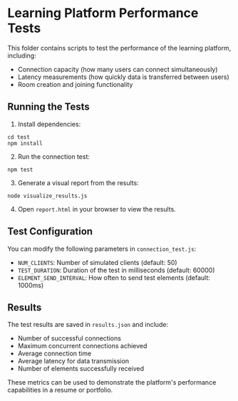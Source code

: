 # Learning Platform Performance Tests

This folder contains scripts to test the performance of the learning platform, including:

- Connection capacity (how many users can connect simultaneously)
- Latency measurements (how quickly data is transferred between users)
- Room creation and joining functionality

## Running the Tests

1. Install dependencies:

```
cd test
npm install
```

2. Run the connection test:

```
npm test
```

3. Generate a visual report from the results:

```
node visualize_results.js
```

4. Open `report.html` in your browser to view the results.

## Test Configuration

You can modify the following parameters in `connection_test.js`:

- `NUM_CLIENTS`: Number of simulated clients (default: 50)
- `TEST_DURATION`: Duration of the test in milliseconds (default: 60000)
- `ELEMENT_SEND_INTERVAL`: How often to send test elements (default: 1000ms)

## Results

The test results are saved in `results.json` and include:

- Number of successful connections
- Maximum concurrent connections achieved
- Average connection time
- Average latency for data transmission
- Number of elements successfully received

These metrics can be used to demonstrate the platform's performance capabilities in a resume or portfolio.
